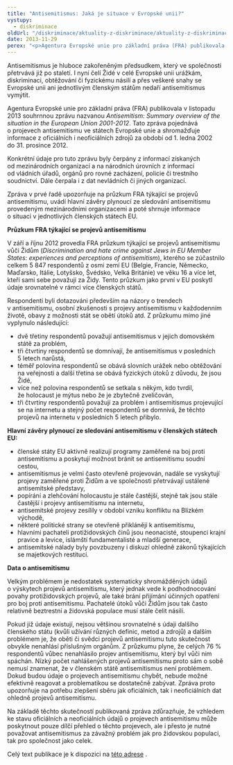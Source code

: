 ```yaml
---
title: "Antisemitismus: Jaká je situace v Evropské unii?"
vystupy:
  - diskriminace
oldUrl: "/diskriminace/aktuality-z-diskriminace/aktuality-z-diskriminace-2013/antisemitismus-jaka-je-situace-v-evropske-unii/"
date: 2013-11-29
perex: "<p>Agentura Evropské unie pro základní práva (FRA) publikovala v listopadu 2013 souhrnnou zprávu pojednávající o projevech antisemitismu ve státech Evropské unie. </p>"
---
```


<!-- imported from the old website -->

<p class="align-blok">Antisemitismus je hluboce zakořeněným předsudkem, který ve společnosti přetrvává již po staletí. I nyní čelí Židé v celé Evropské unii urážkám, diskriminaci, obtěžování či fyzickému násilí a přes veškeré snahy se Evropské unii ani jednotlivým členským státům nedaří antisemitismus vymýtit. </p><p class="align-blok">Agentura Evropské unie pro základní práva (FRA) publikovala v listopadu 2013 souhrnnou zprávu nazvanou <em>Antisemitism: Summary overview of the situation in the European Union 2001-2012</em>. Tato zpráva pojednává o projevech antisemitismu ve státech Evropské unie a shromažďuje informace z oficiálních i neoficiálních zdrojů za období od 1. ledna 2002 do 31. prosince 2012. </p><p class="align-blok">Konkrétní údaje pro tuto zprávu byly čerpány z informací získaných od mezinárodních organizací a na národních úrovních z informací od vládních úřadů, orgánů pro rovné zacházení, policie či trestního soudnictví. Dále čerpala i z dat nevládních či jiných organizací.</p><p class="align-blok">Zpráva v prvé řadě upozorňuje na průzkum FRA týkající se projevů antisemitismu, uvádí hlavní závěry plynoucí ze sledování antisemitismu provedeným mezinárodními organizacemi a poté shrnuje informace o situaci v jednotlivých členských státech EU.</p><p><strong>Průzkum FRA týkající se projevů antisemitismu</strong></p><p class="align-blok">V září a říjnu 2012 provedla FRA průzkum týkající se projevů antisemitismu vůči Židům (<em>Discrimination and hate crime against Jews in EU Member States: experiences and perceptions of antisemitism</em>), kterého se zúčastnilo celkem 5 847 respondentů z osmi zemí EU (Belgie, Francie, Německo, Maďarsko, Itálie, Lotyšsko, Švédsko, Velká Británie) ve věku 16 a více let, kteří sami sebe považují za Židy. Tento průzkum jako první v EU poskytl údaje srovnatelné v rámci více členských států. </p><p class="align-blok">Respondenti byli dotazováni především na názory o trendech v antisemitismu, osobní zkušenosti s projevy antisemitismu v každodenním životě, obavy z možnosti stát se obětí útoků atd. Z průzkumu mimo jiné vyplynulo následující:</p><ul class="align-blok"><li>dvě třetiny respondentů považují antisemitismus v jejich domovském státě za problém,</li><li>tři čtvrtiny respondentů se domnívají, že antisemitismus v posledních 5 letech narůstá,</li><li>téměř polovina respondentů se obává slovních urážek nebo obtěžování na veřejnosti a další třetina se obává fyzických útoků z důvodu, že jsou Židé,</li><li>více než polovina respondentů se setkala s někým, kdo tvrdil, že holocaust je mýtus nebo že je zbytečně zveličován,</li><li>tři čtvrtiny respondentů považují za problém i antisemitismus projevující se na internetu a stejný počet respondentů se domnívá, že těchto projevů na internetu v posledních 5 letech přibylo.</li></ul><p><strong>Hlavní závěry plynoucí ze sledování antisemitismu v členských státech EU:</strong></p><ul class="align-blok"><li>členské státy EU aktivně realizují programy zaměřené na boj proti antisemitismu a poskytují možnost bránit se antisemitismu soudní cestou,</li><li>antisemitismus je velmi často otevřeně projevován, nadále se vyskytují projevy zaměřené proti Židům a ve společnosti přetrvávají ustálené antisemitské představy,</li><li>popírání a zlehčování holocaustu je stále častější, stejně tak jsou stále častější i projevy antisemitismu na internetu,</li><li>antisemitské projevy zesílily v období vzniku konfliktu na Blízkém východě,</li><li>některé politické strany se otevřeně přiklánějí k antisemitismu,</li><li>hlavními pachateli protižidovských činů jsou neonacisté, stoupenci krajní pravice a levice, islámští fundamentalisté a mladší generace,</li><li>antisemitské nálady byly povzbuzeny i diskuzí ohledně zákonů týkajících se majetkových restitucí.</li></ul><p><strong>Data o antisemitismu</strong></p><p class="align-blok">Velkým problémem je nedostatek systematicky shromážděných údajů o výskytech projevů antisemitismu, který jednak vede k podhodnocování povahy protižidovských projevů, ale také brání přijímání účinných opatření pro boj proti antisemitismu. Pachatelé útoků vůči Židům jsou tak často relativně beztrestní a židovská populace musí stále čelit násilí.</p><p class="align-blok">Pokud již údaje existují, nejsou většinou srovnatelné s údaji dalšího členského státu (kvůli užívání různých definic, metod a zdrojů) a dalším problémem je, že oběti či svědci projevů antisemitismu tuto skutečnost obvykle nenahlásí příslušným orgánům. Z průzkumu plyne, že celých 76 % respondentů vůbec nenahlásilo projev antisemitismu, který byl vůči nim spáchán. Nízký počet nahlášených projevů antisemitismu proto sám o sobě nemusí znamenat, že v členském státě antisemitismus není problémem. Dokud budou údaje o projevech antisemitismu chybět, nebude možné efektivně reagovat a problematikou se dostatečně zabývat. Zpráva proto upozorňuje na potřebu zlepšení sběru jak oficiálních, tak i neoficiálních dat ohledně projevů antisemitismu.</p><p class="align-blok">Na základě těchto skutečností publikovaná zpráva zdůrazňuje, že vzhledem ke stavu oficiálních a neoficiálních údajů o projevech antisemitismu může poskytnout pouze dílčí přehled o těchto projevech, ale i přesto je nutné považovat antisemitismus za závažný problém jak pro židovskou populaci, tak pro společnost jako celek.</p><p class="align-blok">Celý text publikace je k dispozici na <a title="Otevření do nového okna" href="http://fra.europa.eu/en/publication/2013/antisemitism-summary-overview-situation-european-union-2001-2012" target="_blank">této adrese</a> . </p>
